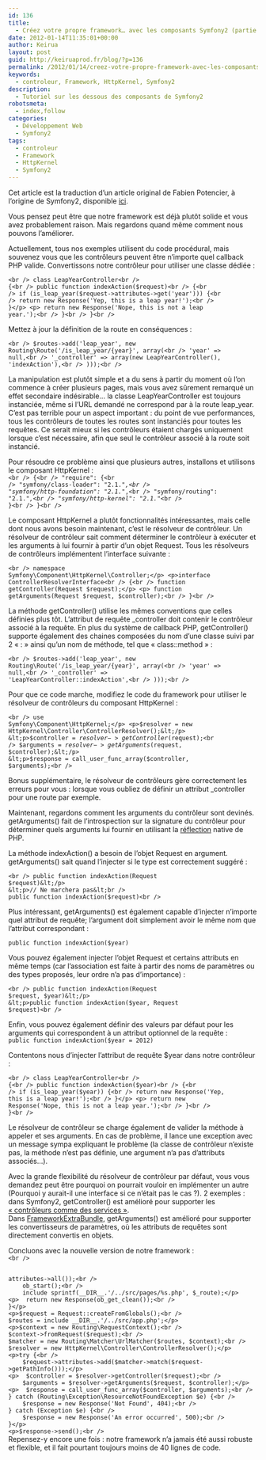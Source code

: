 ```yaml
---
id: 136
title:
  - Créez votre propre framework… avec les composants Symfony2 (partie 6)
date: 2012-01-14T11:35:01+00:00
author: Keirua
layout: post
guid: http://keiruaprod.fr/blog/?p=136
permalink: /2012/01/14/creez-votre-propre-framework-avec-les-composants-symfony2-partie-6/
keywords:
  - controleur, Framework, HttpKernel, Symfony2
description:
  - Tutoriel sur les dessous des composants de Symfony2
robotsmeta:
  - index,follow
categories:
  - Développement Web
  - Symfony2
tags:
  - controleur
  - Framework
  - HttpKernel
  - Symfony2
---
```

Cet article est la traduction d’un article original de Fabien Potencier, à l’origine de Symfony2, disponible [ici](http://fabien.potencier.org/article/55/create-your-own-framework-on-top-of-the-symfony2-components-part-6).

Vous pensez peut être que notre framework est déjà plutôt solide et vous avez probablement raison. Mais regardons quand même comment nous pouvons l&rsquo;améliorer.

Actuellement, tous nos exemples utilisent du code procédural, mais souvenez vous que les contrôleurs peuvent être n&rsquo;importe quel callback PHP valide. Convertissons notre contrôleur pour utiliser une classe dédiée :

<code lang="php">&lt;br />
class LeapYearController&lt;br />
{&lt;br />
	public function indexAction($request)&lt;br />
	{&lt;br />
		if (is_leap_year($request->attributes->get('year'))) {&lt;br />
			return new Response('Yep, this is a leap year!');&lt;br />
		}&lt;/p>
&lt;p>		return new Response('Nope, this is not a leap year.');&lt;br />
	}&lt;br />
}&lt;br />
</code>  
<!--more-->

  
Mettez à jour la définition de la route en conséquences :

<code lang="php">&lt;br />
$routes->add('leap_year', new Routing\Route('/is_leap_year/{year}', array(&lt;br />
        'year' => null,&lt;br />
        '_controller' => array(new LeapYearController(), 'indexAction'),&lt;br />
    )));&lt;br />
</code>

La manipulation est plutôt simple et a du sens à partir du moment où l&rsquo;on commence à créer plusieurs pages, mais vous avez sûrement remarqué un effet secondaire indésirable&#8230; la classe LeapYearController est toujours instanciée, même si l&rsquo;URL demandé ne correspond par à la route leap_year. C&rsquo;est pas terrible pour un aspect important : du point de vue performances, tous les contrôleurs de toutes les routes sont instanciés pour toutes les requêtes. Ce serait mieux si les contrôleurs étaient chargés uniquement lorsque c&rsquo;est nécessaire, afin que seul le contrôleur associé à la route soit instancié.

Pour résoudre ce problème ainsi que plusieurs autres, installons et utilisons le composant HttpKernel :  
<code lang="javascript">&lt;br />
{&lt;br />
	"require": {&lt;br />
		"symfony/class-loader": "2.1.*",&lt;br />
		"symfony/http-foundation": "2.1.*",&lt;br />
		"symfony/routing": "2.1.*",&lt;br />
		"symfony/http-kernel": "2.1.*"&lt;br />
	}&lt;br />
}&lt;br />
</code>

Le composant HttpKernel a plutôt fonctionnalités intéressantes, mais celle dont nous avons besoin maintenant, c&rsquo;est le résolveur de contrôleur. Un résolveur de contrôleur sait comment déterminer le contrôleur à exécuter et les arguments à lui fournir à partir d&rsquo;un objet Request. Tous les résolveurs de contrôleurs implémentent l&rsquo;interface suivante :

<code lang="php">&lt;br />
namespace Symfony\Component\HttpKernel\Controller;&lt;/p>
&lt;p>interface ControllerResolverInterface&lt;br />
{&lt;br />
	function getController(Request $request);&lt;/p>
&lt;p>	function getArguments(Request $request, $controller);&lt;br />
}&lt;br />
</code>

La méthode getController() utilise les mêmes conventions que celles définies plus tôt. L&rsquo;attribut de requête _controller doit contenir le contrôleur associé à la requête. En plus du système de callback PHP, getController() supporte également des chaines composées du nom d&rsquo;une classe suivi par 2 « : » ainsi qu&rsquo;un nom de méthode, tel que « class::method » :

<code lang="php">&lt;br />
$routes->add('leap_year', new Routing\Route('/is_leap_year/{year}', array(&lt;br />
        'year' => null,&lt;br />
        '_controller' => 'LeapYearController::indexAction',&lt;br />
    )));&lt;br />
</code>

Pour que ce code marche, modifiez le code du framework pour utiliser le résolveur de contrôleurs du composant HttpKernel :

<code lang="php">&lt;br />
use Symfony\Component\HttpKernel;&lt;/p>
&lt;p>$resolver = new HttpKernel\Controller\ControllerResolver();&lt;/p>
&lt;p>$controller = $resolver->getController($request);&lt;br />
$arguments = $resolver->getArguments($request, $controller);&lt;/p>
&lt;p>$response = call_user_func_array($controller, $arguments);&lt;br />
</code>

Bonus supplémentaire, le résolveur de contrôleurs gère correctement les erreurs pour vous : lorsque vous oubliez de définir un attribut _controller pour une route par exemple.

Maintenant, regardons comment les arguments du contrôleur sont devinés. getArguments() fait de l&rsquo;introspection sur la signature du contrôleur pour déterminer quels arguments lui fournir en utilisant la [réflection](http://php.net/reflection) native de PHP.

La méthode indexAction() a besoin de l&rsquo;objet Request en argument. getArguments() sait quand l&rsquo;injecter si le type est correctement suggéré :

<code lang="php">&lt;br />
public function indexAction(Request $request)&lt;/p>
&lt;p>// Ne marchera pas&lt;br />
public function indexAction($request)&lt;br />
</code>

Plus intéressant, getArguments() est également capable d&rsquo;injecter n&rsquo;importe quel attribut de requête; l&rsquo;argument doit simplement avoir le même nom que l&rsquo;attribut correspondant :

<code lang="php">public function indexAction($year)</code>

Vous pouvez également injecter l&rsquo;objet Request et certains attributs en même temps (car l&rsquo;association est faite à partir des noms de paramètres ou des types proposés, leur ordre n&rsquo;a pas d&rsquo;importance) :

<code lang="php">&lt;br />
public function indexAction(Request $request, $year)&lt;/p>
&lt;p>public function indexAction($year, Request $request)&lt;br />
</code>

Enfin, vous pouvez également définir des valeurs par défaut pour les arguments qui correspondent à un attribut optionnel de la requête :  
<code lang="php">public function indexAction($year = 2012)</code>

Contentons nous d&rsquo;injecter l&rsquo;attribut de requête $year dans notre contrôleur :

<code lang="php">&lt;br />
class LeapYearController&lt;br />
{&lt;br />
	public function indexAction($year)&lt;br />
	{&lt;br />
		if (is_leap_year($year)) {&lt;br />
			return new Response('Yep, this is a leap year!');&lt;br />
		}&lt;/p>
&lt;p>		return new Response('Nope, this is not a leap year.');&lt;br />
	}&lt;br />
}&lt;br />
</code>

Le résolveur de contrôleur se charge également de valider la méthode à appeler et ses arguments. En cas de problème, il lance une exception avec un message sympa expliquant le problème (la classe de contrôleur n&rsquo;existe pas, la méthode n&rsquo;est pas définie, une argument n&rsquo;a pas d&rsquo;attributs associés&#8230;).

Avec la grande flexibilité du résolveur de contrôleur par défaut, vous vous demandez peut être pourquoi on pourrait vouloir en implémenter un autre (Pourquoi y aurait-il une interface si ce n&rsquo;était pas le cas ?). 2 exemples : dans Symfony2, getController() est amélioré pour supporter les [« contrôleurs comme des services »](http://symfony.com/doc/current/cookbook/controller/service.html).  
Dans [FrameworkExtraBundle](http://symfony.com/doc/current/bundles/SensioFrameworkExtraBundle/annotations/converters.html), getArguments() est amélioré pour supporter les convertisseurs de paramètres, où les attributs de requêtes sont directement convertis en objets.

Concluons avec la nouvelle version de notre framework :  
<code lang="php">&lt;br />
<?php

// example.com/web/front.php

require_once __DIR__.'/../vendor/.composer/autoload.php';

use Symfony\Component\HttpFoundation\Request;
use Symfony\Component\HttpFoundation\Response;
use Symfony\Component\Routing;
use Symfony\Component\HttpKernel;

function render_template($request)
{
	extract($request->attributes->all());&lt;br />
	ob_start();&lt;br />
	include sprintf(__DIR__.'/../src/pages/%s.php', $_route);&lt;/p>
&lt;p>	return new Response(ob_get_clean());&lt;br />
}&lt;/p>
&lt;p>$request = Request::createFromGlobals();&lt;br />
$routes = include __DIR__.'/../src/app.php';&lt;/p>
&lt;p>$context = new Routing\RequestContext();&lt;br />
$context->fromRequest($request);&lt;br />
$matcher = new Routing\Matcher\UrlMatcher($routes, $context);&lt;br />
$resolver = new HttpKernel\Controller\ControllerResolver();&lt;/p>
&lt;p>try {&lt;br />
	$request->attributes->add($matcher->match($request->getPathInfo()));&lt;/p>
&lt;p>	$controller = $resolver->getController($request);&lt;br />
	$arguments = $resolver->getArguments($request, $controller);&lt;/p>
&lt;p>	$response = call_user_func_array($controller, $arguments);&lt;br />
} catch (Routing\Exception\ResourceNotFoundException $e) {&lt;br />
	$response = new Response('Not Found', 404);&lt;br />
} catch (Exception $e) {&lt;br />
	$response = new Response('An error occurred', 500);&lt;br />
}&lt;/p>
&lt;p>$response->send();&lt;br />
</code>

Repensez-y encore une fois : notre framework n&rsquo;a jamais été aussi robuste et flexible, et il fait pourtant toujours moins de 40 lignes de code.